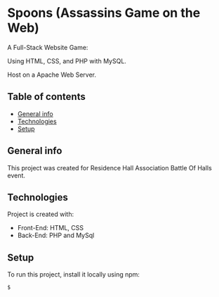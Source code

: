# Spoons (Assassins Game on the Web)

A Full-Stack Website Game:

Using HTML, CSS, and PHP with MySQL.

Host on a Apache Web Server.

## Table of contents
* [General info](#general-info)
* [Technologies](#technologies)
* [Setup](#setup)

## General info
This project was created for Residence Hall Association Battle Of Halls event.
	
## Technologies
Project is created with:
* Front-End: HTML, CSS
* Back-End: PHP and MySql
	
## Setup
To run this project, install it locally using npm:

```
$
```
